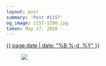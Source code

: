 ```yaml
---
layout: post
summary: 'Post #1157'
og_image: 1157-1280.jpg
taken: May 17, 2020
---
```


<div class="post">
 <time>
  <a href="/1157">
   {{ page.date | date: "%B %-d, %Y" }}
  </a>
 </time>
 <a href="/1157">
  <figure data-taken="5/17/2020">
   <img sizes="(min-width: 700px) 50vw, calc(100vw - 2rem)" src="{{ site.assets_url }}/1157-640.jpg" srcset="{{ site.assets_url }}/1157-320.jpg 320w, {{ site.assets_url }}/1157-640.jpg 640w, {{ site.assets_url }}/1157-960.jpg 960w, {{ site.assets_url }}/1157-1280.jpg 1280w"/>
  </figure>
 </a>
</div>
